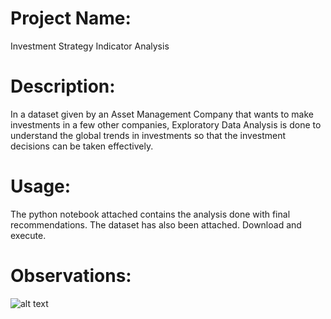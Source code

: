 # Project Name: 
Investment Strategy Indicator Analysis
# Description:
In a dataset given by an Asset Management Company that wants to make investments in a few other companies, Exploratory Data Analysis is done to understand the global trends in investments so that the investment decisions can be taken effectively.
# Usage:
The python notebook attached contains the analysis done with final recommendations. The dataset has also been attached. Download and execute.
# Observations:
![alt text](https://github.com/Adhithia/Investment-Strategy-Indicator-Analysis/img1.png)
